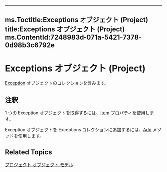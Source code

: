 

---
ms.Toctitle:Exceptions オブジェクト (Project)
title:Exceptions オブジェクト (Project)
ms.ContentId:7248983d-071a-5421-7378-0d98b3c6792e
---
# Exceptions オブジェクト (Project)




[Exception](105372cd-2e8b-0fd0-f565-0a75c907a40a.md) オブジェクトのコレクションを含みます。

## 注釈
1 つの Exception オブジェクトを取得するには、[Item](3e579cad-5061-933e-3096-3638c9dc04ca.md) プロパティを使用します。



Exception オブジェクトを Exceptions コレクションに追加するには、[Add](a20cbcdf-d764-de46-d57f-0cc283665129.md) メソッドを使用します。



## Related Topics

[プロジェクト オブジェクト モデル](900b167b-88ec-ea88-15b7-27bb90c22ac6.md)




